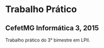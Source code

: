 Trabalho Prático
================

CefetMG Informática 3, 2015
---------------------------

Trabalho prático do 3° bimestre em LPII.
